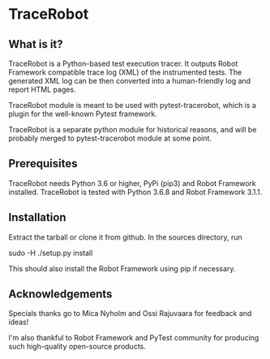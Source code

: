 # TraceRobot

## What is it?

TraceRobot is a Python-based test execution tracer. It outputs Robot Framework
compatible trace log (XML) of the instrumented tests. The generated XML log
can be then converted into a human-friendly log and report HTML pages.

TraceRobot module is meant to be used with pytest-tracerobot, which is a
plugin for the well-known Pytest framework.

TraceRobot is a separate python module for historical reasons, and will be
probably merged to pytest-tracerobot module at some point.

## Prerequisites

TraceRobot needs Python 3.6 or higher, PyPi (pip3) and Robot Framework installed.
TraceRobot is tested with Python 3.6.8 and Robot Framework 3.1.1.

## Installation

Extract the tarball or clone it from github. In the sources directory, run

sudo -H ./setup.py install

This should also install the Robot Framework using pip if necessary.

## Acknowledgements

Specials thanks go to Mica Nyholm and Ossi Rajuvaara for feedback and ideas!

I'm also thankful to Robot Framework and PyTest community for producing such
high-quality open-source products.
